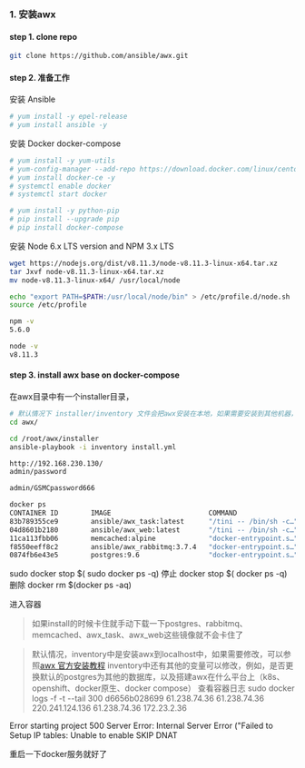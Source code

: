 ### 1. 安装awx
#### step 1. clone repo
``` bash
git clone https://github.com/ansible/awx.git
```
#### step 2. 准备工作
安装 Ansible
``` bash
# yum install -y epel-release
# yum install ansible -y
```

安装 Docker docker-compose
``` bash
# yum install -y yum-utils
# yum-config-manager --add-repo https://download.docker.com/linux/centos/docker-ce.repo
# yum install docker-ce -y
# systemctl enable docker
# systemctl start docker

# yum install -y python-pip
# pip install --upgrade pip
# pip install docker-compose
```

安装 Node 6.x LTS version and NPM 3.x LTS
``` bash
wget https://nodejs.org/dist/v8.11.3/node-v8.11.3-linux-x64.tar.xz
tar Jxvf node-v8.11.3-linux-x64.tar.xz
mv node-v8.11.3-linux-x64/ /usr/local/node

echo "export PATH=$PATH:/usr/local/node/bin" > /etc/profile.d/node.sh
source /etc/profile

npm -v
5.6.0

node -v
v8.11.3
```

#### step 3. install awx base on docker-compose
在awx目录中有一个installer目录，
``` bash
# 默认情况下 installer/inventory 文件会把awx安装在本地，如果需要安装到其他机器，可以修改 installer/install.yml
cd awx/

cd /root/awx/installer
ansible-playbook -i inventory install.yml

http://192.168.230.130/
admin/password

admin/GSMCpassword666

docker ps
CONTAINER ID        IMAGE                        COMMAND                  CREATED             STATUS              PORTS                                                 NAMES
83b789355ce9        ansible/awx_task:latest      "/tini -- /bin/sh -c…"   2 minutes ago       Up 2 minutes        8052/tcp                                              awx_task
04d8601b2180        ansible/awx_web:latest       "/tini -- /bin/sh -c…"   16 minutes ago      Up 16 minutes       0.0.0.0:80->8052/tcp                                  awx_web
11ca113fbb06        memcached:alpine             "docker-entrypoint.s…"   24 minutes ago      Up 24 minutes       11211/tcp                                             memcached
f8550eeff8c2        ansible/awx_rabbitmq:3.7.4   "docker-entrypoint.s…"   25 minutes ago      Up 25 minutes       4369/tcp, 5671-5672/tcp, 15671-15672/tcp, 25672/tcp   rabbitmq
0874fb6e43e5        postgres:9.6                 "docker-entrypoint.s…"   About an hour ago   Up About an hour    5432/tcp                                              postgres
```
sudo docker stop $( sudo docker ps -q)
停止
 docker stop $( docker ps -q)
删除
 docker rm $(docker ps -aq)

进入容器
> 如果install的时候卡住就手动下载一下postgres、rabbitmq、memcached、awx_task、awx_web这些镜像就不会卡住了

> 默认情况，inventory中是安装awx到localhost中，如果需要修改，可以参照[awx 官方安装教程](https://github.com/ansible/awx/blob/devel/INSTALL.md)
inventory中还有其他的变量可以修改，例如，是否更换默认的postgres为其他的数据库，以及搭建awx在什么平台上（k8s、openshift、docker原生、docker compose）
查看容器日志
sudo docker logs -f -t --tail 300 d6656b028699
 61.238.74.36
  61.238.74.36
  220.241.124.136  61.238.74.36  172.23.2.36


  Error starting project 500 Server Error: Internal Server Error (\"Failed to Setup IP tables: Unable to enable SKIP DNAT


  重启一下docker服务就好了
